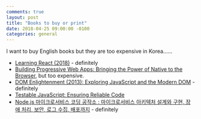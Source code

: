 ```yaml
---
comments: true
layout: post
title: "Books to buy or print"
date: 2018-04-25 09:00:00 -0100
categories: general
---
```

I want to buy English books but they are too expensive in Korea......

* [Learning React (2018)](http://book.interpark.com/product/BookDisplay.do?_method=detail&sc.shopNo=0000400000&sc.prdNo=279194489&sc.saNo=003002001&bid1=search&bid2=product&bid3=title&bid4=001) - definitely
* [Building Progressive Web Apps: Bringing the Power of Native to the Browser](https://www.amazon.com/Building-Progressive-Web-Apps-Bringing/dp/1491961651/ref=pd_sim_14_28?_encoding=UTF8&pd_rd_i=1491961651&pd_rd_r=NCR51M576RW3WWC99ZZF&pd_rd_w=oPfU8&pd_rd_wg=3s8Qc&psc=1&refRID=NCR51M576RW3WWC99ZZF), but too expensive.
* [DOM Enlightenment (2013): Exploring JavaScript and the Modern DOM](http://book.interpark.com/product/BookDisplay.do?_method=detail&sc.shopNo=0000400000&sc.prdNo=213427270&sc.saNo=003002001&bid1=search&bid2=product&bid3=title&bid4=001) - definitely
* [Testable JavaScript: Ensuring Reliable Code](https://www.amazon.com/Testable-JavaScript-Ensuring-Reliable-Code/dp/1449323391/ref=sr_1_1?s=books&ie=UTF8&qid=1524666024&sr=1-1&keywords=Testable+JavaScript%3A+Ensuring+Reliable+Code)
* [Node.js 마이크로서비스 코딩 공작소 : 마이크로서비스 아키텍처 설계와 구현, 장애 처리, 보안, 로그 수집, 배포까지](http://book.interpark.com/product/BookDisplay.do?_method=detail&sc.shopNo=0000400000&sc.prdNo=279599041&sc.saNo=003002001&bid1=search&bid2=product&bid3=title&bid4=001) - definitely
